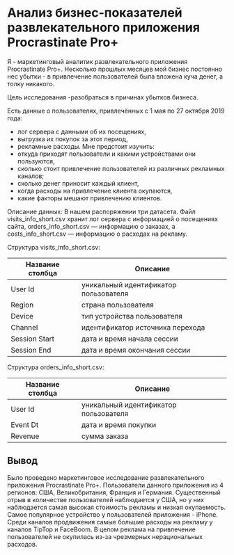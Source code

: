 # Анализ бизнес-показателей развлекательного приложения Procrastinate Pro+

Я - маркетинговый аналитик развлекательного приложения Procrastinate Pro+. Несколько прошлых месяцев мой бизнес постоянно нес убытки - в привлечение пользователей была вложена куча денег, а толку никакого.

Цель исследования -разобраться в причинах убытков бизнеса.

Есть данные о пользователях, привлечённых с 1 мая по 27 октября 2019 года:
- лог сервера с данными об их посещениях,
- выгрузка их покупок за этот период,
- рекламные расходы.
Мне предстоит изучить:
- откуда приходят пользователи и какими устройствами они пользуются,
- сколько стоит привлечение пользователей из различных рекламных каналов;
- сколько денег приносит каждый клиент,
- когда расходы на привлечение клиента окупаются,
- какие факторы мешают привлечению клиентов.

Описание данных:
В нашем распоряжении три датасета. Файл visits_info_short.csv хранит лог сервера с информацией о посещениях сайта, orders_info_short.csv — информацию о заказах, а costs_info_short.csv — информацию о расходах на рекламу.

Структура visits_info_short.csv:

| Название столбца | Описание |
| ------ | ------ |
| User Id | уникальный идентификатор пользователя |
| Region | страна пользователя |
| Device | тип устройства пользователя |
| Channel | идентификатор источника перехода |
| Session Start | дата и время начала сессии |
| Session End | дата и время окончания сессии |

Структура orders_info_short.csv:

| Название столбца | Описание |
| ------ | ------ |
| User Id | уникальный идентификатор пользователя |
| Event Dt | дата и время покупки |
| Revenue | сумма заказа |

## Вывод

Было проведено маркетинговое исследование развлекательного приложения Procrastinate Pro+. Пользователи данного приложения из 4 регионов: США, Великобритания, Франция и Германия. Существенный отрыв в количестве пользователей наблюдается у США, но у них наблюдается самая высокая стоимость рекламы и низкая окупаемость. Самое популярное устройство у пользователей приложения - iPhone. Среди каналов продвижения самые большие расходы на рекламу у каналов TipTop и FaceBoom.
В целом реклама на привлечение пользователей не окупилась из-за чрезмерных нерациональных расходов. 

